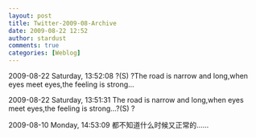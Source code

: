 ```yaml
---
layout: post
title: Twitter-2009-08-Archive
date: 2009-08-22 12:52
author: stardust
comments: true
categories: [Weblog]
---
```

2009-08-22 Saturday, 13:52:08 ?(S) ?The road is narrow and long,when eyes meet eyes,the feeling is strong...

2009-08-22 Saturday, 13:51:31 The road is narrow and long,when eyes meet eyes,the feeling is strong...?(S) ?

2009-08-10 Monday, 14:53:09 都不知道什么时候又正常的……
